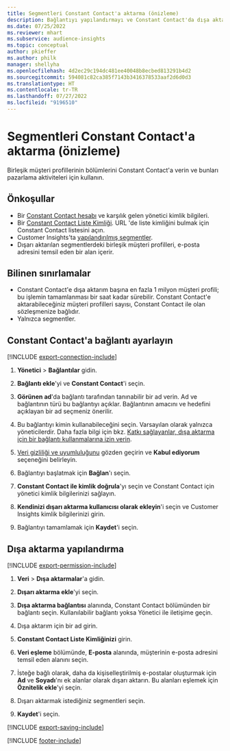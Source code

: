 ```yaml
---
title: Segmentleri Constant Contact'a aktarma (önizleme)
description: Bağlantıyı yapılandırmayı ve Constant Contact'da dışa aktarmayı öğrenin.
ms.date: 07/25/2022
ms.reviewer: mhart
ms.subservice: audience-insights
ms.topic: conceptual
author: pkieffer
ms.author: philk
manager: shellyha
ms.openlocfilehash: 4d2ec29c194dc481ee40048b8ecbed813291b4d2
ms.sourcegitcommit: 594081c82ca385f7143b3416378533aaf2d6d0d3
ms.translationtype: HT
ms.contentlocale: tr-TR
ms.lasthandoff: 07/27/2022
ms.locfileid: "9196510"
---
```

# <a name="export-segments-to-constant-contact-preview"></a>Segmentleri Constant Contact'a aktarma (önizleme)

Birleşik müşteri profillerinin bölümlerini Constant Contact'a verin ve bunları pazarlama aktiviteleri için kullanın.

## <a name="prerequisites"></a>Önkoşullar

- Bir [Constant Contact hesabı](https://www.constantcontact.com/account-home) ve karşılık gelen yönetici kimlik bilgileri.
- Bir [Constant Contact Liste Kimliği](https://app.constantcontact.com/pages/contacts/ui#lists). URL 'de liste kimliğini bulmak için Constant Contact listesini açın.
- Customer Insights'ta [yapılandırılmış segmentler](segments.md).
- Dışarı aktarılan segmentlerdeki birleşik müşteri profilleri, e-posta adresini temsil eden bir alan içerir.

## <a name="known-limitations"></a>Bilinen sınırlamalar

- Constant Contact'e dışa aktarım başına en fazla 1 milyon müşteri profili; bu işlemin tamamlanması bir saat kadar sürebilir. Constant Contact'e aktarabileceğiniz müşteri profilleri sayısı, Constant Contact ile olan sözleşmenize bağlıdır.
- Yalnızca segmentler.

## <a name="set-up-connection-to-constant-contact"></a>Constant Contact'a bağlantı ayarlayın

[!INCLUDE [export-connection-include](includes/export-connection-admn.md)]

1. **Yönetici** > **Bağlantılar** gidin.

1. **Bağlantı ekle**'yi ve **Constant Contact**'i seçin.

1. **Görünen ad**'da bağlantı tarafından tanınabilir bir ad verin. Ad ve bağlantının türü bu bağlantıyı açıklar. Bağlantının amacını ve hedefini açıklayan bir ad seçmeniz önerilir.

1. Bu bağlantıyı kimin kullanabileceğini seçin. Varsayılan olarak yalnızca yöneticilerdir. Daha fazla bilgi için bkz. [Katkı sağlayanlar, dışa aktarma için bir bağlantı kullanmalarına izin verin](connections.md#allow-contributors-to-use-a-connection-for-exports).

1. [Veri gizliliği ve uyumluluğunu](connections.md#data-privacy-and-compliance) gözden geçirin ve **Kabul ediyorum** seçeneğini belirleyin.

1. Bağlantıyı başlatmak için **Bağlan**'ı seçin.

1. **Constant Contact ile kimlik doğrula**'yı seçin ve Constant Contact için yönetici kimlik bilgilerinizi sağlayın.

1. **Kendinizi dışarı aktarma kullanıcısı olarak ekleyin**'i seçin ve Customer Insights kimlik bilgilerinizi girin.

1. Bağlantıyı tamamlamak için **Kaydet**'i seçin.

## <a name="configure-an-export"></a>Dışa aktarma yapılandırma

[!INCLUDE [export-permission-include](includes/export-permission.md)]

1. **Veri** > **Dışa aktarmalar**'a gidin.

1. **Dışarı aktarma ekle**'yi seçin.

1. **Dışa aktarma bağlantısı** alanında, Constant Contact bölümünden bir bağlantı seçin. Kullanılabilir bağlantı yoksa Yönetici ile iletişime geçin.

1. Dışa aktarım için bir ad girin.

1. **Constant Contact Liste Kimliğinizi** girin.

1. **Veri eşleme** bölümünde, **E-posta** alanında, müşterinin e-posta adresini temsil eden alanını seçin.

1. İsteğe bağlı olarak, daha da kişiselleştirilmiş e-postalar oluşturmak için **Ad** ve **Soyadı**'nı ek alanlar olarak dışarı aktarın. Bu alanları eşlemek için **Öznitelik ekle**'yi seçin.

1. Dışarı aktarmak istediğiniz segmentleri seçin.

1. **Kaydet**'i seçin.

[!INCLUDE [export-saving-include](includes/export-saving.md)]

[!INCLUDE [footer-include](includes/footer-banner.md)]
